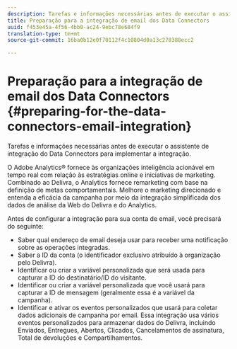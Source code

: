 ```yaml
---
description: Tarefas e informações necessárias antes de executar o assistente de integração do Data Connectors para implementar a integração.
title: Preparação para a integração de email dos Data Connectors
uuid: f453e45a-4f56-4bb0-ac24-9ebc78e684f9
translation-type: tm+mt
source-git-commit: 16ba0b12e0f70112f4c10804d0a13c278388ecc2

---
```



# Preparação para a integração de email dos Data Connectors {#preparing-for-the-data-connectors-email-integration}

Tarefas e informações necessárias antes de executar o assistente de integração do Data Connectors para implementar a integração.

O Adobe Analytics® fornece às organizações inteligência acionável em tempo real com relação às estratégias online e iniciativas de marketing. Combinado ao Delivra, o Analytics fornece remarketing com base na definição de metas comportamentais. Melhore o marketing direcionado e entenda a eficácia da campanha por meio da integração simplificada dos dados de análise da Web do Delivra e do Analytics.

Antes de configurar a integração para sua conta de email, você precisará do seguinte:

* Saber qual endereço de email deseja usar para receber uma notificação sobre as operações integradas.
* Saber a ID da conta (o identificador exclusivo atribuído à organização pelo Delivra).
* Identificar ou criar a variável personalizada que será usada para capturar a ID do destinatário/ID do visitante.
* Identificar ou criar a variável personalizada que você usará para capturar a ID de mensagem (geralmente essa é a variável da campanha).
* Identificar e ativar os eventos personalizados que usará para coletar dados adicionais de campanha por email. Essa integração usa vários eventos personalizados para armazenar dados do Delivra, incluindo Enviados, Entregues, Abertos, Clicados, Cancelamentos de assinatura, Total de devoluções e Compartilhamentos.

